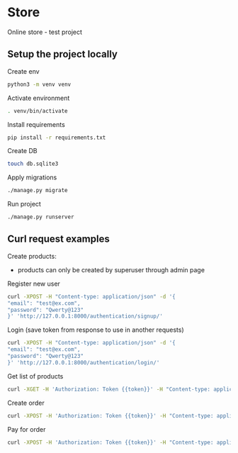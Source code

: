 # Store
Online store - test project

## Setup the project locally

Create env
```bash
python3 -m venv venv
```

Activate environment
```bash
. venv/bin/activate
```

Install requirements
```bash
pip install -r requirements.txt
```

Create DB
```bash
touch db.sqlite3
```

Apply migrations
```bash
./manage.py migrate
```

Run project
```bash
./manage.py runserver
```


## Curl request examples

Create products:
- products can only be created by superuser through admin page

Register new user
```bash
curl -XPOST -H "Content-type: application/json" -d '{
"email": "test@ex.com",
"password": "Qwerty@123"
}' 'http://127.0.0.1:8000/authentication/signup/'
```

Login (save token from response to use in another requests)
```bash
curl -XPOST -H "Content-type: application/json" -d '{
"email": "test@ex.com",
"password": "Qwerty@123"
}' 'http://127.0.0.1:8000/authentication/login/'
```

Get list of products
```bash
curl -XGET -H 'Authorization: Token {{token}}' -H "Content-type: application/json" 'http://127.0.0.1:8000/product/'
```

Create order
```bash
curl -XPOST -H 'Authorization: Token {{token}}' -H "Content-type: application/json" -d '{"product": 1}' 'http://127.0.0.1:8000/order/'
```

Pay for order
```bash
curl -XPOST -H 'Authorization: Token {{token}}' -H "Content-type: application/json" 'http://127.0.0.1:8000/order/{{order_id}}/pay/'
```
